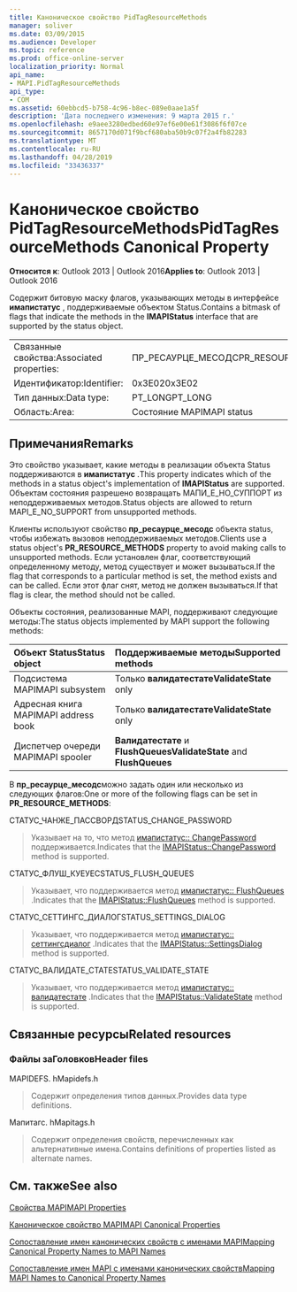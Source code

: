 ```yaml
---
title: Каноническое свойство PidTagResourceMethods
manager: soliver
ms.date: 03/09/2015
ms.audience: Developer
ms.topic: reference
ms.prod: office-online-server
localization_priority: Normal
api_name:
- MAPI.PidTagResourceMethods
api_type:
- COM
ms.assetid: 60ebbcd5-b758-4c96-b8ec-089e0aae1a5f
description: 'Дата последнего изменения: 9 марта 2015 г.'
ms.openlocfilehash: e9aee3280edbed60e97ef6e00e61f3086f6f07ce
ms.sourcegitcommit: 8657170d071f9bcf680aba50b9c07f2a4fb82283
ms.translationtype: MT
ms.contentlocale: ru-RU
ms.lasthandoff: 04/28/2019
ms.locfileid: "33436337"
---
```

# <a name="pidtagresourcemethods-canonical-property"></a><span data-ttu-id="77ca8-103">Каноническое свойство PidTagResourceMethods</span><span class="sxs-lookup"><span data-stu-id="77ca8-103">PidTagResourceMethods Canonical Property</span></span>

  
  
<span data-ttu-id="77ca8-104">**Относится к**: Outlook 2013 | Outlook 2016</span><span class="sxs-lookup"><span data-stu-id="77ca8-104">**Applies to**: Outlook 2013 | Outlook 2016</span></span> 
  
<span data-ttu-id="77ca8-105">Содержит битовую маску флагов, указывающих методы в интерфейсе **имапистатус** , поддерживаемые объектом Status.</span><span class="sxs-lookup"><span data-stu-id="77ca8-105">Contains a bitmask of flags that indicate the methods in the **IMAPIStatus** interface that are supported by the status object.</span></span> 
  
|||
|:-----|:-----|
|<span data-ttu-id="77ca8-106">Связанные свойства:</span><span class="sxs-lookup"><span data-stu-id="77ca8-106">Associated properties:</span></span>  <br/> |<span data-ttu-id="77ca8-107">ПР_РЕСАУРЦЕ_МЕСОДС</span><span class="sxs-lookup"><span data-stu-id="77ca8-107">PR_RESOURCE_METHODS</span></span>  <br/> |
|<span data-ttu-id="77ca8-108">Идентификатор:</span><span class="sxs-lookup"><span data-stu-id="77ca8-108">Identifier:</span></span>  <br/> |<span data-ttu-id="77ca8-109">0x3E02</span><span class="sxs-lookup"><span data-stu-id="77ca8-109">0x3E02</span></span>  <br/> |
|<span data-ttu-id="77ca8-110">Тип данных:</span><span class="sxs-lookup"><span data-stu-id="77ca8-110">Data type:</span></span>  <br/> |<span data-ttu-id="77ca8-111">PT_LONG</span><span class="sxs-lookup"><span data-stu-id="77ca8-111">PT_LONG</span></span>  <br/> |
|<span data-ttu-id="77ca8-112">Область:</span><span class="sxs-lookup"><span data-stu-id="77ca8-112">Area:</span></span>  <br/> |<span data-ttu-id="77ca8-113">Состояние MAPI</span><span class="sxs-lookup"><span data-stu-id="77ca8-113">MAPI status</span></span>  <br/> |
   
## <a name="remarks"></a><span data-ttu-id="77ca8-114">Примечания</span><span class="sxs-lookup"><span data-stu-id="77ca8-114">Remarks</span></span>

<span data-ttu-id="77ca8-115">Это свойство указывает, какие методы в реализации объекта Status поддерживаются в **имапистатус** .</span><span class="sxs-lookup"><span data-stu-id="77ca8-115">This property indicates which of the methods in a status object's implementation of **IMAPIStatus** are supported.</span></span> <span data-ttu-id="77ca8-116">Объектам состояния разрешено возвращать МАПИ_Е_НО_СУППОРТ из неподдерживаемых методов.</span><span class="sxs-lookup"><span data-stu-id="77ca8-116">Status objects are allowed to return MAPI_E_NO_SUPPORT from unsupported methods.</span></span> 
  
<span data-ttu-id="77ca8-117">Клиенты используют свойство **пр_ресаурце_месодс** объекта status, чтобы избежать вызовов неподдерживаемых методов.</span><span class="sxs-lookup"><span data-stu-id="77ca8-117">Clients use a status object's **PR_RESOURCE_METHODS** property to avoid making calls to unsupported methods.</span></span> <span data-ttu-id="77ca8-118">Если установлен флаг, соответствующий определенному методу, метод существует и может вызываться.</span><span class="sxs-lookup"><span data-stu-id="77ca8-118">If the flag that corresponds to a particular method is set, the method exists and can be called.</span></span> <span data-ttu-id="77ca8-119">Если этот флаг снят, метод не должен вызываться.</span><span class="sxs-lookup"><span data-stu-id="77ca8-119">If that flag is clear, the method should not be called.</span></span> 
  
<span data-ttu-id="77ca8-120">Объекты состояния, реализованные MAPI, поддерживают следующие методы:</span><span class="sxs-lookup"><span data-stu-id="77ca8-120">The status objects implemented by MAPI support the following methods:</span></span>
  
|<span data-ttu-id="77ca8-121">**Объект Status**</span><span class="sxs-lookup"><span data-stu-id="77ca8-121">**Status object**</span></span>|<span data-ttu-id="77ca8-122">**Поддерживаемые методы**</span><span class="sxs-lookup"><span data-stu-id="77ca8-122">**Supported methods**</span></span>|
|:-----|:-----|
|<span data-ttu-id="77ca8-123">Подсистема MAPI</span><span class="sxs-lookup"><span data-stu-id="77ca8-123">MAPI subsystem</span></span>  <br/> |<span data-ttu-id="77ca8-124">Только **валидатестате**</span><span class="sxs-lookup"><span data-stu-id="77ca8-124">**ValidateState** only</span></span>  <br/> |
|<span data-ttu-id="77ca8-125">Адресная книга MAPI</span><span class="sxs-lookup"><span data-stu-id="77ca8-125">MAPI address book</span></span>  <br/> |<span data-ttu-id="77ca8-126">Только **валидатестате**</span><span class="sxs-lookup"><span data-stu-id="77ca8-126">**ValidateState** only</span></span>  <br/> |
|<span data-ttu-id="77ca8-127">Диспетчер очереди MAPI</span><span class="sxs-lookup"><span data-stu-id="77ca8-127">MAPI spooler</span></span>  <br/> |<span data-ttu-id="77ca8-128">**Валидатестате** и **FlushQueues**</span><span class="sxs-lookup"><span data-stu-id="77ca8-128">**ValidateState** and **FlushQueues**</span></span> <br/> |
   
<span data-ttu-id="77ca8-129">В **пр_ресаурце_месодс**можно задать один или несколько из следующих флагов:</span><span class="sxs-lookup"><span data-stu-id="77ca8-129">One or more of the following flags can be set in **PR_RESOURCE_METHODS**:</span></span>
  
<span data-ttu-id="77ca8-130">СТАТУС_ЧАНЖЕ_ПАССВОРД</span><span class="sxs-lookup"><span data-stu-id="77ca8-130">STATUS_CHANGE_PASSWORD</span></span> 
  
> <span data-ttu-id="77ca8-131">Указывает на то, что метод [имапистатус:: ChangePassword](imapistatus-changepassword.md) поддерживается.</span><span class="sxs-lookup"><span data-stu-id="77ca8-131">Indicates that the [IMAPIStatus::ChangePassword](imapistatus-changepassword.md) method is supported.</span></span> 
    
<span data-ttu-id="77ca8-132">СТАТУС_ФЛУШ_КУЕУЕС</span><span class="sxs-lookup"><span data-stu-id="77ca8-132">STATUS_FLUSH_QUEUES</span></span> 
  
> <span data-ttu-id="77ca8-133">Указывает, что поддерживается метод [имапистатус:: FlushQueues](imapistatus-flushqueues.md) .</span><span class="sxs-lookup"><span data-stu-id="77ca8-133">Indicates that the [IMAPIStatus::FlushQueues](imapistatus-flushqueues.md) method is supported.</span></span> 
    
<span data-ttu-id="77ca8-134">СТАТУС_СЕТТИНГС_ДИАЛОГ</span><span class="sxs-lookup"><span data-stu-id="77ca8-134">STATUS_SETTINGS_DIALOG</span></span> 
  
> <span data-ttu-id="77ca8-135">Указывает, что поддерживается метод [имапистатус:: сеттингсдиалог](imapistatus-settingsdialog.md) .</span><span class="sxs-lookup"><span data-stu-id="77ca8-135">Indicates that the [IMAPIStatus::SettingsDialog](imapistatus-settingsdialog.md) method is supported.</span></span> 
    
<span data-ttu-id="77ca8-136">СТАТУС_ВАЛИДАТЕ_СТАТЕ</span><span class="sxs-lookup"><span data-stu-id="77ca8-136">STATUS_VALIDATE_STATE</span></span> 
  
> <span data-ttu-id="77ca8-137">Указывает, что поддерживается метод [имапистатус:: валидатестате](imapistatus-validatestate.md) .</span><span class="sxs-lookup"><span data-stu-id="77ca8-137">Indicates that the [IMAPIStatus::ValidateState](imapistatus-validatestate.md) method is supported.</span></span> 
    
## <a name="related-resources"></a><span data-ttu-id="77ca8-138">Связанные ресурсы</span><span class="sxs-lookup"><span data-stu-id="77ca8-138">Related resources</span></span>

### <a name="header-files"></a><span data-ttu-id="77ca8-139">Файлы заГоловков</span><span class="sxs-lookup"><span data-stu-id="77ca8-139">Header files</span></span>

<span data-ttu-id="77ca8-140">MAPIDEFS. h</span><span class="sxs-lookup"><span data-stu-id="77ca8-140">Mapidefs.h</span></span>
  
> <span data-ttu-id="77ca8-141">Содержит определения типов данных.</span><span class="sxs-lookup"><span data-stu-id="77ca8-141">Provides data type definitions.</span></span>
    
<span data-ttu-id="77ca8-142">Мапитагс. h</span><span class="sxs-lookup"><span data-stu-id="77ca8-142">Mapitags.h</span></span>
  
> <span data-ttu-id="77ca8-143">Содержит определения свойств, перечисленных как альтернативные имена.</span><span class="sxs-lookup"><span data-stu-id="77ca8-143">Contains definitions of properties listed as alternate names.</span></span>
    
## <a name="see-also"></a><span data-ttu-id="77ca8-144">См. также</span><span class="sxs-lookup"><span data-stu-id="77ca8-144">See also</span></span>



[<span data-ttu-id="77ca8-145">Свойства MAPI</span><span class="sxs-lookup"><span data-stu-id="77ca8-145">MAPI Properties</span></span>](mapi-properties.md)
  
[<span data-ttu-id="77ca8-146">Каноническое свойство MAPI</span><span class="sxs-lookup"><span data-stu-id="77ca8-146">MAPI Canonical Properties</span></span>](mapi-canonical-properties.md)
  
[<span data-ttu-id="77ca8-147">Сопоставление имен канонических свойств с именами MAPI</span><span class="sxs-lookup"><span data-stu-id="77ca8-147">Mapping Canonical Property Names to MAPI Names</span></span>](mapping-canonical-property-names-to-mapi-names.md)
  
[<span data-ttu-id="77ca8-148">Сопоставление имен MAPI с именами канонических свойств</span><span class="sxs-lookup"><span data-stu-id="77ca8-148">Mapping MAPI Names to Canonical Property Names</span></span>](mapping-mapi-names-to-canonical-property-names.md)

